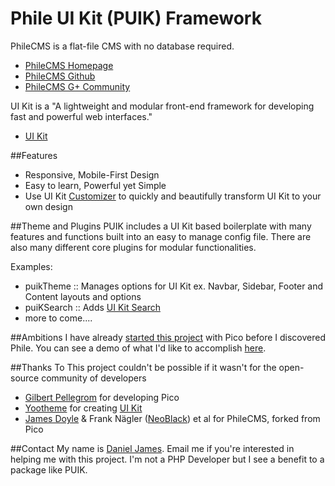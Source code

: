 Phile UI Kit (PUIK) Framework
====
PhileCMS is a flat-file CMS with no database required. 
   * [PhileCMS Homepage](http://philecms.com/)
   * [PhileCMS Github](https://github.com/PhileCMS/Phile/)
   * [PhileCMS G+ Community](https://plus.google.com/u/0/communities/105363272048954062353)
 
UI Kit is a "A lightweight and modular front-end framework for developing fast and powerful web interfaces." 
 * [UI Kit](http://getuikit.com)

##Features
 * Responsive, Mobile-First Design
 * Easy to learn, Powerful yet Simple
 * Use UI Kit [Customizer](http://www.getuikit.com/docs/customizer.html) to quickly and beautifully transform UI Kit to your own design

##Theme and Plugins
PUIK includes a UI Kit based boilerplate with many features and functions built into an easy to manage config file. There are also many different core plugins for modular functionalities.

Examples:
 * puikTheme :: Manages options for UI Kit ex. Navbar, Sidebar, Footer and Content layouts and options
 * puiKSearch :: Adds [UI Kit Search](http://www.getuikit.com/docs/addons_search.html)
 * more to come....

##Ambitions
I have already [started this project](https://github.com/khanduras/pico_uikit) with Pico before I discovered Phile. You can see a demo of what I'd like to accomplish [here](http://puik.khanduras.net).

##Thanks To
This project couldn't be possible if it wasn't for the open-source community of developers

  * [Gilbert Pellegrom](http://gilbert.pellegrom.me/) for developing Pico
  * [Yootheme](http://www.yootheme.com/) for creating [UI Kit](http://getuikit.com)
  * [James Doyle](https://github.com/james2doyle) & Frank Nägler ([NeoBlack](https://github.com/NeoBlack)) et al for PhileCMS, forked from Pico

##Contact
My name is [Daniel James](mailto:daniel.james@chiefqualakon.net). Email me if you're interested in helping me with this project. I'm not a PHP Developer but I see a benefit to a package like PUIK. 

